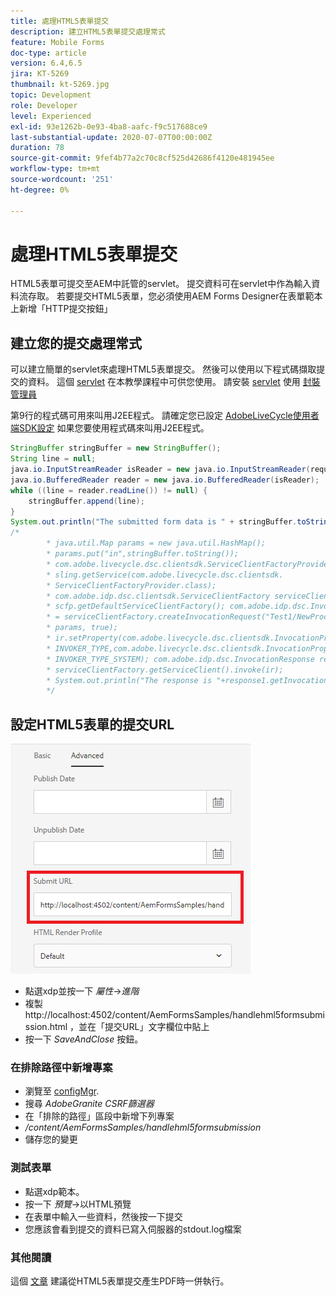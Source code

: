 ```yaml
---
title: 處理HTML5表單提交
description: 建立HTML5表單提交處理常式
feature: Mobile Forms
doc-type: article
version: 6.4,6.5
jira: KT-5269
thumbnail: kt-5269.jpg
topic: Development
role: Developer
level: Experienced
exl-id: 93e1262b-0e93-4ba8-aafc-f9c517688ce9
last-substantial-update: 2020-07-07T00:00:00Z
duration: 78
source-git-commit: 9fef4b77a2c70c8cf525d42686f4120e481945ee
workflow-type: tm+mt
source-wordcount: '251'
ht-degree: 0%

---
```


# 處理HTML5表單提交

HTML5表單可提交至AEM中託管的servlet。 提交資料可在servlet中作為輸入資料流存取。 若要提交HTML5表單，您必須使用AEM Forms Designer在表單範本上新增「HTTP提交按鈕」

## 建立您的提交處理常式

可以建立簡單的servlet來處理HTML5表單提交。 然後可以使用以下程式碼擷取提交的資料。 這個 [servlet](assets/html5-submit-handler.zip) 在本教學課程中可供您使用。 請安裝 [servlet](assets/html5-submit-handler.zip) 使用 [封裝管理員](http://localhost:4502/crx/packmgr/index.jsp)

第9行的程式碼可用來叫用J2EE程式。 請確定您已設定 [AdobeLiveCycle使用者端SDK設定](https://helpx.adobe.com/aem-forms/6/submit-form-data-livecycle-process.html) 如果您要使用程式碼來叫用J2EE程式。

```java
StringBuffer stringBuffer = new StringBuffer();
String line = null;
java.io.InputStreamReader isReader = new java.io.InputStreamReader(request.getInputStream(), "UTF-8");
java.io.BufferedReader reader = new java.io.BufferedReader(isReader);
while ((line = reader.readLine()) != null) {
    stringBuffer.append(line);
}
System.out.println("The submitted form data is " + stringBuffer.toString());
/*
        * java.util.Map params = new java.util.HashMap();
        * params.put("in",stringBuffer.toString());
        * com.adobe.livecycle.dsc.clientsdk.ServiceClientFactoryProvider scfp =
        * sling.getService(com.adobe.livecycle.dsc.clientsdk.
        * ServiceClientFactoryProvider.class);
        * com.adobe.idp.dsc.clientsdk.ServiceClientFactory serviceClientFactory =
        * scfp.getDefaultServiceClientFactory(); com.adobe.idp.dsc.InvocationRequest ir
        * = serviceClientFactory.createInvocationRequest("Test1/NewProcess1", "invoke",
        * params, true);
        * ir.setProperty(com.adobe.livecycle.dsc.clientsdk.InvocationProperties.
        * INVOKER_TYPE,com.adobe.livecycle.dsc.clientsdk.InvocationProperties.
        * INVOKER_TYPE_SYSTEM); com.adobe.idp.dsc.InvocationResponse response1 =
        * serviceClientFactory.getServiceClient().invoke(ir);
        * System.out.println("The response is "+response1.getInvocationId());
        */
```


## 設定HTML5表單的提交URL

![submit-url](assets/submit-url.PNG)

* 點選xdp並按一下 _屬性_->_進階_
* 複製http://localhost:4502/content/AemFormsSamples/handlehml5formsubmission.html ，並在「提交URL」文字欄位中貼上
* 按一下 _SaveAndClose_ 按鈕。

### 在排除路徑中新增專案

* 瀏覽至 [configMgr](http://localhost:4502/system/console/configMgr).
* 搜尋 _AdobeGranite CSRF篩選器_
* 在「排除的路徑」區段中新增下列專案
* _/content/AemFormsSamples/handlehml5formsubmission_
* 儲存您的變更

### 測試表單

* 點選xdp範本。
* 按一下 _預覽_->以HTML預覽
* 在表單中輸入一些資料，然後按一下提交
* 您應該會看到提交的資料已寫入伺服器的stdout.log檔案

### 其他閱讀

這個 [文章](https://experienceleague.adobe.com/docs/experience-manager-learn/forms/document-services/generate-pdf-from-mobile-form-submission-article.html) 建議從HTML5表單提交產生PDF時一併執行。
